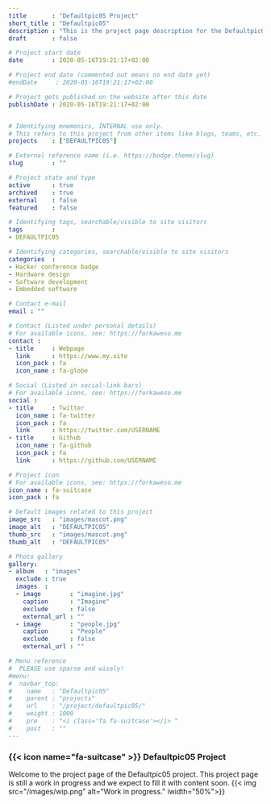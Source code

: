 ```yaml
---
title       : "Defaultpic05 Project"
short_title : "Defaultpic05"
description : "This is the project page description for the Defaultpic05 Project."
draft       : false

# Project start date
date        : 2020-05-16T19:21:17+02:00

# Project end date (commented out means no end date yet)
#endDate     : 2020-05-16T19:21:17+02:00

# Project gets published on the website after this date
publishDate : 2020-05-16T19:21:17+02:00


# Identifying mnemonics, INTERNAL use only.
# This refers to this project from other items like blogs, teams, etc.
projects    : ["DEFAULTPIC05"]

# External reference name (i.e. https://bodge.theme/slug)
slug        : ""

# Project state and type
active      : true
archived    : true
external    : false
featured    : false

# Identifying tags, searchable/visible to site visitors
tags        :
- DEFAULTPIC05

# Identifying categories, searchable/visible to site visitors
categories  :
- Hacker conference badge
- Hardware design
- Software development
- Embedded software

# Contact e-mail
email : ""

# Contact (Listed under personal details)
# For available icons, see: https://forkaweso.me
contact :
- title     : Webpage
  link      : https://www.my.site
  icon_pack : fa
  icon_name : fa-globe

# Social (Listed in social-link bars)
# For available icons, see: https://forkaweso.me
social :
- title     : Twitter
  icon_name : fa-twitter
  icon_pack : fa
  link      : https://twitter.com/USERNAME
- title     : Github
  icon_name : fa-github
  icon_pack : fa
  link      : https://github.com/USERNAME

# Project icon
# For available icons, see: https://forkaweso.me
icon_name : fa-suitcase
icon_pack : fa

# Default images related to this project
image_src   : "images/mascot.png"
image_alt   : "DEFAULTPIC05"
thumb_src   : "images/mascot.png"
thumb_alt   : "DEFAULTPIC05"

# Photo gallery
gallery:
- album   : "images"
  exclude : true
  images  :
  - image        : "imagine.jpg"
    caption      : "Imagine"
    exclude      : false
    external_url : ""
  - image        : "people.jpg"
    caption      : "People"
    exclude      : false
    external_url : ""

# Menu reference
#  PLEASE use sparse and wisely!
#menu:
#  navbar_top:
#    name   : "Defaultpic05"
#    parent : "projects"
#    url    : "/project/defaultpic05/"
#    weight : 1000
#    pre    : "<i class='fa fa-suitcase'></i> "
#    post   : ""
---
```


### {{< icon name="fa-suitcase" >}} Defaultpic05 Project

Welcome to the project page of the Defaultpic05 project. This project page is still a work in progress and we expect to fill it with content soon.
{{< img src="/images/wip.png" alt="Work in progress." iwidth="50%">}}

